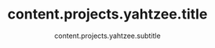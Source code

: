 ---
draft: false
title: 'content.projects.yahtzee.title'
subtitle: 'content.projects.yahtzee.subtitle'
description: 'content.projects.yahtzee.description'
excerpt: 'content.projects.yahtzee.excerpt'
category: 'professional'
thumbnail: '/images/yahtzee/0.webp'

content: 'content.projects.yahtzee.content'

tags: ['tags.cocos', 'tags.typescript', 'tags.javascript', 'tags.pogo', 'tags.multiplayer']
#main_media: {type: 'image', url: '/images/yahtzee/1.webp', origin: 'local', alt: 'Yahtzee imagen principal'}
media: [
    {type: 'image', url: '/images/yahtzee/1.webp', origin: 'local', alt: 'Yahtzee imagen 1'},
    {type: 'image', url: '/images/yahtzee/2.webp', origin: 'local', alt: 'Yahtzee imagen 2'},
    {type: 'image', url: '/images/yahtzee/3.webp', origin: 'local', alt: 'Yahtzee imagen 3'},
    {type: 'image', url: '/images/yahtzee/4.webp', origin: 'local', alt: 'Yahtzee imagen 4'},
    {type: 'image', url: '/images/yahtzee/5.webp', origin: 'local', alt: 'Yahtzee imagen 5'}
]
links: [{url: 'https://www.pogo.com/games/yahtzee-wild', value: 'links.visit'}]

priority: 2
---